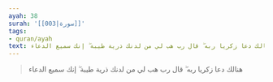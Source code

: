 ```yaml
---
ayah: 38
surah: '[[003|سورة]]'
tags:
- quran/ayah
text: هنالك دعا زكريا ربه ۖ قال رب هب لي من لدنك ذرية طيبة ۖ إنك سميع الدعاء
---
```

> هنالك دعا زكريا ربه ۖ قال رب هب لي من لدنك ذرية طيبة ۖ إنك سميع الدعاء
